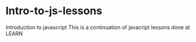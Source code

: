 # Intro-to-js-lessons
Introduction to javascript 
This is a continuation of javacript lessons done at LEARN
